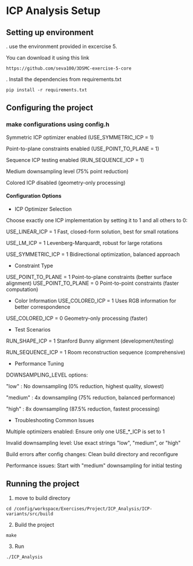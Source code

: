 # ICP Analysis Setup



## Setting up environment

. use the environment provided in excercise 5.

You can download it using this link

` https://github.com/seva100/3DSMC-exercise-5-core `

. Install the dependencies from requirements.txt

`pip install -r requirements.txt`





## Configuring the project 

### make configurations using config.h

Symmetric ICP optimizer enabled (USE_SYMMETRIC_ICP = 1)

Point-to-plane constraints enabled (USE_POINT_TO_PLANE = 1)

Sequence ICP testing enabled (RUN_SEQUENCE_ICP = 1)

Medium downsampling level (75% point reduction)

Colored ICP disabled (geometry-only processing)



#### Configuration Options
- ICP Optimizer Selection

Choose exactly one ICP implementation by setting it to 1 and all others to 0:

USE_LINEAR_ICP = 1 Fast, closed-form solution, best for small rotations 

USE_LM_ICP = 1 Levenberg-Marquardt, robust for large rotations 

USE_SYMMETRIC_ICP = 1 Bidirectional optimization, balanced approach 


- Constraint Type

USE_POINT_TO_PLANE = 1 Point-to-plane constraints (better surface alignment) USE_POINT_TO_PLANE = 0 Point-to-point constraints (faster computation)

- Color Information
USE_COLORED_ICP = 1 Uses RGB information for better correspondence 

USE_COLORED_ICP = 0 Geometry-only processing (faster)

- Test Scenarios

RUN_SHAPE_ICP = 1 Stanford Bunny alignment (development/testing) 

RUN_SEQUENCE_ICP = 1 Room reconstruction sequence (comprehensive)

- Performance Tuning

DOWNSAMPLING_LEVEL options:

"low" : No downsampling (0% reduction, highest quality, slowest)

"medium" : 4x downsampling (75% reduction, balanced performance)

"high" : 8x downsampling (87.5% reduction, fastest processing)

- Troubleshooting Common Issues

Multiple optimizers enabled: Ensure only one USE_*_ICP is set to 1

Invalid downsampling level: Use exact strings "low", "medium", or "high"

Build errors after config changes: Clean build directory and reconfigure

Performance issues: Start with "medium" downsampling for initial testing


## Running the project
1. move to build directory

`cd /config/workspace/Exercises/Project/ICP_Analysis/ICP-variants/src/build`

2. Build the project 

`make`

3. Run 

`./ICP_Analysis`



